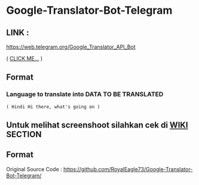 # Google-Translator-Bot-Telegram
## LINK :
https://web.telegram.org/Google_Translator_API_Bot

( [CLICK ME...](https://web.telegram.org/Google_Translator_API_Bot) )

## Format

### Language to translate into DATA TO BE TRANSLATED 
    ( Hindi Hi there, what's going on )  
    
## Untuk melihat screenshoot silahkan cek di [WIKI](https://github.com/RoyalEagle73/Google-Translator-Bot-Telegram/wiki) SECTION

## Format
Original Source Code : https://github.com/RoyalEagle73/Google-Translator-Bot-Telegram/
